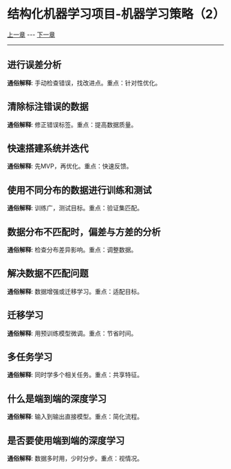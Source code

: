 # 结构化机器学习项目-机器学习策略（2）

[上一章](3.mlStrategy-1.md) --- [下一章](4.convolutionalNeuralNetwork-1.md)

---

## 进行误差分析

**通俗解释**: 手动检查错误，找改进点。重点：针对性优化。

## 清除标注错误的数据

**通俗解释**: 修正错误标签。重点：提高数据质量。

## 快速搭建系统并迭代

**通俗解释**: 先MVP，再优化。重点：快速反馈。

## 使用不同分布的数据进行训练和测试

**通俗解释**: 训练广，测试目标。重点：验证集匹配。

## 数据分布不匹配时，偏差与方差的分析

**通俗解释**: 检查分布差异影响。重点：调整数据。

## 解决数据不匹配问题

**通俗解释**: 数据增强或迁移学习。重点：适配目标。

## 迁移学习

**通俗解释**: 用预训练模型微调。重点：节省时间。

## 多任务学习

**通俗解释**: 同时学多个相关任务。重点：共享特征。

## 什么是端到端的深度学习

**通俗解释**: 输入到输出直接模型。重点：简化流程。

## 是否要使用端到端的深度学习

**通俗解释**: 数据多时用，少时分步。重点：视情况。